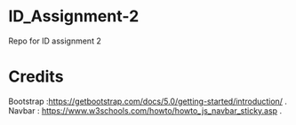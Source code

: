 # ID_Assignment-2
Repo for ID assignment 2
# Credits
Bootstrap :https://getbootstrap.com/docs/5.0/getting-started/introduction/ .
Navbar : https://www.w3schools.com/howto/howto_js_navbar_sticky.asp .
